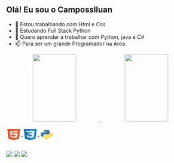 ## Olá! Eu sou o Camposslluan

- 🐲 Estou trabalhando com Html e Css
- 👀 Estudando  Full Stack Python
- 🌱 Quero aprender a trabalhar com Python, java e C#
- 📫 Para ser um grande Programador na Área.

<div align="center">
  <a href="https://github.com/camposslluan">
  <img height="180em" width=" 48%" src="https://github-readme-stats.vercel.app/api?username=camposlluan&show_icons=true&theme=dracula&include_all_commits=true&count_private=true"/>
  <img height="180em"  width=" 48%" src="https://github-readme-stats.vercel.app/api/top-langs/?username=camposlluan&layout=compact&langs_count=7&theme=dracula"/>
</div>
<div style="display: inline_block"><br>
 <img align="center" alt="Luan-HTML" height="30" width="40" src="https://raw.githubusercontent.com/devicons/devicon/master/icons/html5/html5-original.svg">
 <img align="center" alt="Luan-CSS" height="30" width="40" src="https://raw.githubusercontent.com/devicons/devicon/master/icons/css3/css3-original.svg">
 <img align="center" alt="Luan-Python" height="30" width="40" src="https://raw.githubusercontent.com/devicons/devicon/master/icons/python/python-original.svg">
</div>
  
 ##
  
<div>
  <a href="https://www.instagram.com/camposlluan" target="_blank"><img src="https://img.shields.io/badge/-Instagram-%23E4405F?style=for-the-badge&logo=instagram&logoColor=white" target="_blank"></a> 
  <a href = "mailto:luancampos.baptist@hotmail.com"><img src="https://img.shields.io/badge/-Gmail-%23333?style=for-the-badge&logo=gmail&logoColor=white" target="_blank"></a>
  <a href="https://www.linkedin.com/in/luan-campos-21570b226/" target="_blank"><img src="https://img.shields.io/badge/-LinkedIn-%230077B5?style=for-the-badge&logo=linkedin&logoColor=white" target="_blank"></a>
</div>
